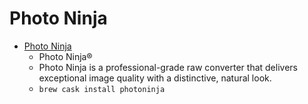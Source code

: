# Photo Ninja
- [Photo Ninja](https://www.picturecode.com/index.php)
  -  Photo Ninja®
  - Photo Ninja is a professional-grade raw converter that delivers exceptional image quality with a distinctive, natural look.
  - `brew cask install photoninja`
